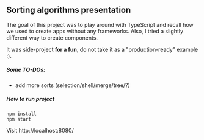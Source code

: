 ## Sorting algorithms presentation

The goal of this project was to play around with TypeScript and recall how we used to create apps without any frameworks. Also, I tried a slightly different way to create components.

It was side-project **for a fun**, do not take it as a "production-ready" example :).

##### Some TO-DOs:
* add more sorts (selection/shell/merge/tree/?)

##### How to run project
```
npm install
npm start
```
Visit http://localhost:8080/
